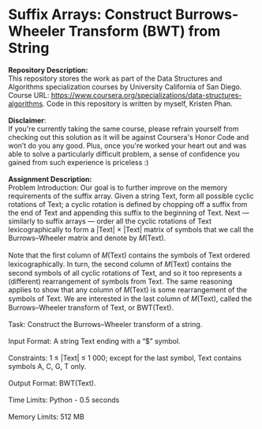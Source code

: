 # Suffix Arrays: Construct Burrows-Wheeler Transform (BWT) from String

__Repository Description:__
<br/>
This repository stores the work as part of the Data Structures and Algorithms specialization courses by University California of San Diego. Course URL: https://www.coursera.org/specializations/data-structures-algorithms. Code in this repository is written by myself, Kristen Phan.
<br/>
<br/>
__Disclaimer__: 
<br/>
If you're currently taking the same course, please refrain yourself from checking out this solution as it will be against Coursera's Honor Code and won’t do you any good. Plus, once you're worked your heart out and was able to solve a particularly difficult problem, a sense of confidence you gained from such experience is priceless :)
<br/>
<br/>
__Assignment Description:__
<br/>
Problem Introduction:
Our goal is to further improve on the memory requirements of the suffix array.
Given a string Text, form all possible cyclic rotations of Text; a cyclic rotation is defined by chopping off
a suffix from the end of Text and appending this suffix to the beginning of Text. Next — similarly to suffix
arrays — order all the cyclic rotations of Text lexicographically to form a |Text| × |Text| matrix of symbols
that we call the Burrows–Wheeler matrix and denote by 𝑀(Text).
<br/>
<br/>
Note that the first column of 𝑀(Text) contains the symbols of Text ordered lexicographically. In turn,
the second column of 𝑀(Text) contains the second symbols of all cyclic rotations of Text, and so it too
represents a (different) rearrangement of symbols from Text. The same reasoning applies to show that any
column of 𝑀(Text) is some rearrangement of the symbols of Text. We are interested in the last column of
𝑀(Text), called the Burrows–Wheeler transform of Text, or BWT(Text).
<br/>
<br/>
Task: Construct the Burrows–Wheeler transform of a string.
<br/>
<br/>
Input Format: A string Text ending with a “$” symbol.
<br/>
<br/>
Constraints: 1 ≤ |Text| ≤ 1 000; except for the last symbol, Text contains symbols A, C, G, T only.
<br/>
<br/>
Output Format: BWT(Text).
<br/>
<br/>
Time Limits: Python - 0.5 seconds
<br/>
<br/>
Memory Limits: 512 MB

